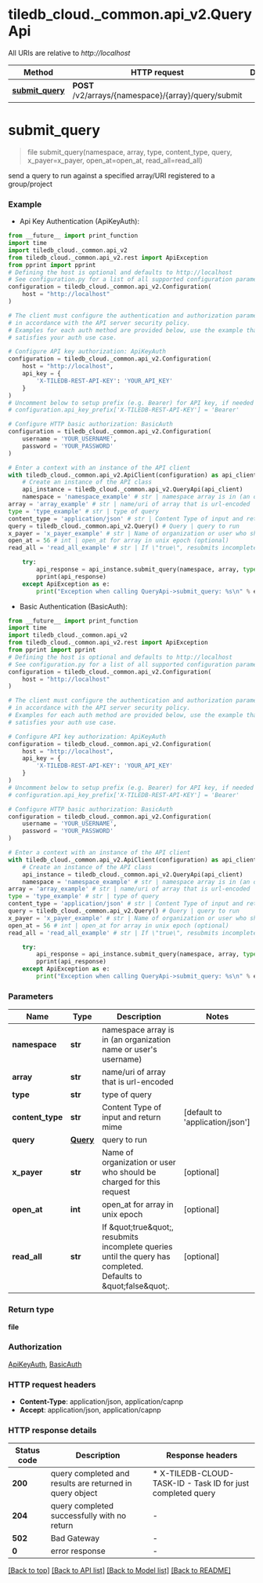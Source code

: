 # tiledb_cloud.\_common.api_v2.QueryApi

All URIs are relative to _http://localhost_

| Method                                       | HTTP request                                         | Description |
| -------------------------------------------- | ---------------------------------------------------- | ----------- |
| [**submit_query**](QueryApi.md#submit_query) | **POST** /v2/arrays/{namespace}/{array}/query/submit |

# **submit_query**

> file submit_query(namespace, array, type, content_type, query, x_payer=x_payer, open_at=open_at, read_all=read_all)

send a query to run against a specified array/URI registered to a group/project

### Example

- Api Key Authentication (ApiKeyAuth):

```python
from __future__ import print_function
import time
import tiledb_cloud._common.api_v2
from tiledb_cloud._common.api_v2.rest import ApiException
from pprint import pprint
# Defining the host is optional and defaults to http://localhost
# See configuration.py for a list of all supported configuration parameters.
configuration = tiledb_cloud._common.api_v2.Configuration(
    host = "http://localhost"
)

# The client must configure the authentication and authorization parameters
# in accordance with the API server security policy.
# Examples for each auth method are provided below, use the example that
# satisfies your auth use case.

# Configure API key authorization: ApiKeyAuth
configuration = tiledb_cloud._common.api_v2.Configuration(
    host = "http://localhost",
    api_key = {
        'X-TILEDB-REST-API-KEY': 'YOUR_API_KEY'
    }
)
# Uncomment below to setup prefix (e.g. Bearer) for API key, if needed
# configuration.api_key_prefix['X-TILEDB-REST-API-KEY'] = 'Bearer'

# Configure HTTP basic authorization: BasicAuth
configuration = tiledb_cloud._common.api_v2.Configuration(
    username = 'YOUR_USERNAME',
    password = 'YOUR_PASSWORD'
)

# Enter a context with an instance of the API client
with tiledb_cloud._common.api_v2.ApiClient(configuration) as api_client:
    # Create an instance of the API class
    api_instance = tiledb_cloud._common.api_v2.QueryApi(api_client)
    namespace = 'namespace_example' # str | namespace array is in (an organization name or user's username)
array = 'array_example' # str | name/uri of array that is url-encoded
type = 'type_example' # str | type of query
content_type = 'application/json' # str | Content Type of input and return mime (default to 'application/json')
query = tiledb_cloud._common.api_v2.Query() # Query | query to run
x_payer = 'x_payer_example' # str | Name of organization or user who should be charged for this request (optional)
open_at = 56 # int | open_at for array in unix epoch (optional)
read_all = 'read_all_example' # str | If \"true\", resubmits incomplete queries until the query has completed. Defaults to \"false\". (optional)

    try:
        api_response = api_instance.submit_query(namespace, array, type, content_type, query, x_payer=x_payer, open_at=open_at, read_all=read_all)
        pprint(api_response)
    except ApiException as e:
        print("Exception when calling QueryApi->submit_query: %s\n" % e)
```

- Basic Authentication (BasicAuth):

```python
from __future__ import print_function
import time
import tiledb_cloud._common.api_v2
from tiledb_cloud._common.api_v2.rest import ApiException
from pprint import pprint
# Defining the host is optional and defaults to http://localhost
# See configuration.py for a list of all supported configuration parameters.
configuration = tiledb_cloud._common.api_v2.Configuration(
    host = "http://localhost"
)

# The client must configure the authentication and authorization parameters
# in accordance with the API server security policy.
# Examples for each auth method are provided below, use the example that
# satisfies your auth use case.

# Configure API key authorization: ApiKeyAuth
configuration = tiledb_cloud._common.api_v2.Configuration(
    host = "http://localhost",
    api_key = {
        'X-TILEDB-REST-API-KEY': 'YOUR_API_KEY'
    }
)
# Uncomment below to setup prefix (e.g. Bearer) for API key, if needed
# configuration.api_key_prefix['X-TILEDB-REST-API-KEY'] = 'Bearer'

# Configure HTTP basic authorization: BasicAuth
configuration = tiledb_cloud._common.api_v2.Configuration(
    username = 'YOUR_USERNAME',
    password = 'YOUR_PASSWORD'
)

# Enter a context with an instance of the API client
with tiledb_cloud._common.api_v2.ApiClient(configuration) as api_client:
    # Create an instance of the API class
    api_instance = tiledb_cloud._common.api_v2.QueryApi(api_client)
    namespace = 'namespace_example' # str | namespace array is in (an organization name or user's username)
array = 'array_example' # str | name/uri of array that is url-encoded
type = 'type_example' # str | type of query
content_type = 'application/json' # str | Content Type of input and return mime (default to 'application/json')
query = tiledb_cloud._common.api_v2.Query() # Query | query to run
x_payer = 'x_payer_example' # str | Name of organization or user who should be charged for this request (optional)
open_at = 56 # int | open_at for array in unix epoch (optional)
read_all = 'read_all_example' # str | If \"true\", resubmits incomplete queries until the query has completed. Defaults to \"false\". (optional)

    try:
        api_response = api_instance.submit_query(namespace, array, type, content_type, query, x_payer=x_payer, open_at=open_at, read_all=read_all)
        pprint(api_response)
    except ApiException as e:
        print("Exception when calling QueryApi->submit_query: %s\n" % e)
```

### Parameters

| Name             | Type                  | Description                                                                                                         | Notes                                   |
| ---------------- | --------------------- | ------------------------------------------------------------------------------------------------------------------- | --------------------------------------- |
| **namespace**    | **str**               | namespace array is in (an organization name or user&#39;s username)                                                 |
| **array**        | **str**               | name/uri of array that is url-encoded                                                                               |
| **type**         | **str**               | type of query                                                                                                       |
| **content_type** | **str**               | Content Type of input and return mime                                                                               | [default to &#39;application/json&#39;] |
| **query**        | [**Query**](Query.md) | query to run                                                                                                        |
| **x_payer**      | **str**               | Name of organization or user who should be charged for this request                                                 | [optional]                              |
| **open_at**      | **int**               | open_at for array in unix epoch                                                                                     | [optional]                              |
| **read_all**     | **str**               | If \&quot;true\&quot;, resubmits incomplete queries until the query has completed. Defaults to \&quot;false\&quot;. | [optional]                              |

### Return type

**file**

### Authorization

[ApiKeyAuth](../README.md#ApiKeyAuth), [BasicAuth](../README.md#BasicAuth)

### HTTP request headers

- **Content-Type**: application/json, application/capnp
- **Accept**: application/json, application/capnp

### HTTP response details

| Status code | Description                                              | Response headers                                                  |
| ----------- | -------------------------------------------------------- | ----------------------------------------------------------------- |
| **200**     | query completed and results are returned in query object | \* X-TILEDB-CLOUD-TASK-ID - Task ID for just completed query <br> |
| **204**     | query completed successfully with no return              | -                                                                 |
| **502**     | Bad Gateway                                              | -                                                                 |
| **0**       | error response                                           | -                                                                 |

[[Back to top]](#) [[Back to API list]](../README.md#documentation-for-api-endpoints) [[Back to Model list]](../README.md#documentation-for-models) [[Back to README]](../README.md)
